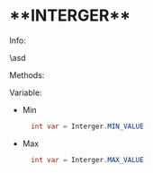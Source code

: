 <h1> **INTERGER** </h1>

Info:

\asd

Methods:

Variable:

- Min
  ```java
    int var = Interger.MIN_VALUE
  ```
- Max
  ```java
    int var = Interger.MAX_VALUE
  ```
